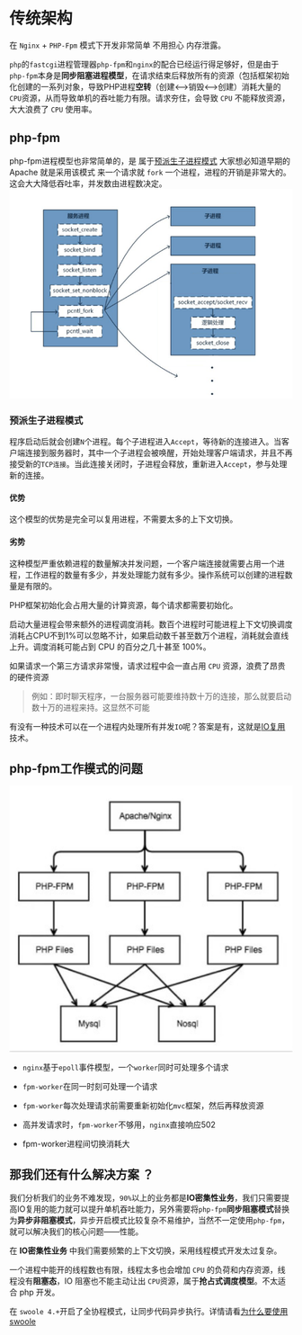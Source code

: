 # 传统架构

在 `Nginx` + `PHP-Fpm` 模式下开发非常简单 不用担心 内存泄露。

`php`的`fastcgi`进程管理器`php-fpm`和`nginx`的配合已经运行得足够好，但是由于`php-fpm`本身是**同步阻塞进程模型**，在请求结束后释放所有的资源（包括框架初始化创建的一系列对象，导致PHP进程**空转**（创建<-->销毁<-->创建）消耗大量的`CPU`资源，从而导致单机的吞吐能力有限。请求夯住，会导致 `CPU` 不能释放资源， 大大浪费了 `CPU` 使用率。

## php-fpm

php-fpm进程模型也非常简单的，是 属于[预派生子进程模式](#预派生子进程模式) 大家想必知道早期的 Apache 就是采用该模式 来一个请求就 `fork` 一个进程，进程的开销是非常大的。这会大大降低吞吐率，并发数由进程数决定。
![fpm](../image/ready/fpm.png)

### 预派生子进程模式

程序启动后就会创建`N`个进程。每个子进程进入`Accept`，等待新的连接进入。当客户端连接到服务器时，其中一个子进程会被唤醒，开始处理客户端请求，并且不再接受新的`TCP连接`。当此连接关闭时，子进程会释放，重新进入`Accept`，参与处理新的连接。

#### 优势

这个模型的优势是完全可以复用进程，不需要太多的上下文切换。

#### 劣势

这种模型严重依赖进程的数量解决并发问题，一个客户端连接就需要占用一个进程，工作进程的数量有多少，并发处理能力就有多少。操作系统可以创建的进程数量是有限的。

PHP框架初始化会占用大量的计算资源，每个请求都需要初始化。

启动大量进程会带来额外的进程调度消耗。数百个进程时可能进程上下文切换调度消耗占CPU不到1%可以忽略不计，如果启动数千甚至数万个进程，消耗就会直线上升。调度消耗可能占到 CPU 的百分之几十甚至 100%。


如果请求一个第三方请求非常慢，请求过程中会一直占用 `CPU` 资源，浪费了昂贵的硬件资源

> 例如：即时聊天程序，一台服务器可能要维持数十万的连接，那么就要启动数十万的进程来持。这显然不可能

有没有一种技术可以在一个进程内处理所有并发`IO`呢？答案是有，这就是[IO复用](./io.md)技术。

## php-fpm工作模式的问题

![模型](../image/ready/lnpm.png)

- `nginx`基于`epoll`事件模型，一个`worker`同时可处理多个请求

- `fpm-worker`在同一时刻可处理一个请求

- `fpm-worker`每次处理请求前需要重新初始化`mvc`框架，然后再释放资源

- 高并发请求时，`fpm-worker`不够用，`nginx`直接响应502

- fpm-worker进程间切换消耗大


## 那我们还有什么解决方案 ？

我们分析我们的业务不难发现，`90%`以上的业务都是**IO密集性业务**，我们只需要提高IO复用的能力就可以提升单机吞吐能力，另外需要将`php-fpm`**同步阻塞模式**替换为**异步非阻塞模式**，异步开启模式比较复杂不易维护，当然不一定使用`php-fpm`，就可以解决我们的核心问题——性能。

在 **IO密集性业务** 中我们需要频繁的上下文切换，采用线程模式开发太过复杂。

一个进程中能开的线程数也有限，线程太多也会增加 `CPU` 的负荷和内存资源，线程没有**阻塞态**，IO 阻塞也不能主动让出 `CPU`资源，属于**抢占式调度模型**。不太适合 php 开发。

在 `swoole 4.+`开启了全协程模式，让同步代码异步执行。详情请看[为什么要使用 swoole](./swoole.md)


